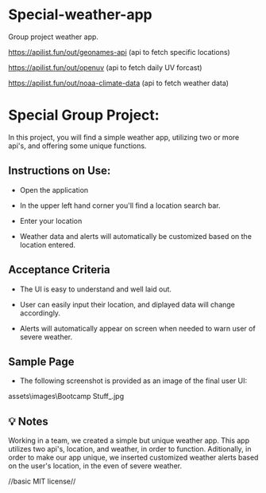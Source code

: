 # Special-weather-app
Group project weather app.

https://apilist.fun/out/geonames-api (api to fetch specific locations)

https://apilist.fun/out/openuv (api to fetch daily UV forcast)

https://apilist.fun/out/noaa-climate-data (api to fetch weather data)

# Special Group Project:

In this project, you will find a simple weather app, utilizing two or more api's, and offering some unique functions.

## Instructions on Use:

* Open the application

* In the upper left hand corner you'll find a location search bar.

* Enter your location

* Weather data and alerts will automatically be customized based on the location entered.

## Acceptance Criteria

* The UI is easy to understand and well laid out.

* User can easily input their location, and diplayed data will change accordingly.

* Alerts will automatically appear on screen when needed to warn user of severe weather.

## Sample Page
* The following screenshot is provided as an image of the final user UI: 

assets\images\Bootcamp Stuff_.jpg

## 💡 Notes

Working in a team, we created a simple but unique weather app. This app utilizes two api's, location, and weather, in order to function. Aditionally, in order to make our app unique, we inserted customized weather alerts based on the user's location, in the even of severe weather.

//basic MIT license//
